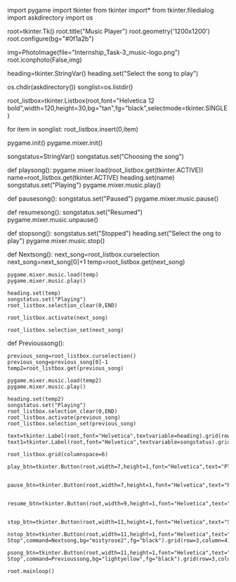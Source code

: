 import pygame
import tkinter
from tkinter import*
from tkinter.filedialog import askdirectory
import os

root=tkinter.Tk()
root.title("Music Player")
root.geometry('1200x1200')
root.configure(bg="#0f1a2b")

img=PhotoImage(file="Internship_Task-3_music-logo.png")
root.iconphoto(False,img)

heading=tkinter.StringVar()
heading.set("Select the song to play")

os.chdir(askdirectory())
songlist=os.listdir()

root_listbox=tkinter.Listbox(root,font="Helvetica 12 bold",width=120,height=30,bg="tan",fg="black",selectmode=tkinter.SINGLE)

for item in songlist:
    root_listbox.insert(0,item)

pygame.init()
pygame.mixer.init()

songstatus=StringVar()
songstatus.set("Choosing the song")

def playsong():
    pygame.mixer.load(root_listbox.get(tkinter.ACTIVE))
    name=root_listbox.get(tkinter.ACTIVE)
    heading.set(name)
    songstatus.set("Playing")
    pygame.mixer.music.play()

def pausesong():
    songstatus.set("Paused")
    pygame.mixer.music.pause()


def resumesong():
    songstatus.set("Resumed")
    pygame.mixer.music.unpause()

def stopsong():
    songstatus.set("Stopped")
    heading.set("Select the ong to play")
    pygame.mixer.music.stop()

def Nextsong():
    next_song=root_listbox.curselection
    next_song=next_song[0]+1
    temp=root_listbox.get(next_song)

    pygame.mixer.music.load(temp)
    pygame.mixer.music.play()

    heading.set(temp)
    songstatus.set("Playing")
    root_listbox.selection_clear(0,END)

    root_listbox.activate(next_song)

    root_listbox.selection_set(next_song)


def Previoussong():

    previous_song=root_listbox.curselection()
    previous_song=previous_song[0]-1
    temp2=root_listbox.get(previous_song)

    pygame.mixer.music.load(temp2)
    pygame.mixer.music.play()

    heading.set(temp2)
    songstatus.set("Playing")
    root_listbox.selection_clear(0,END)
    root_listbox.activate(previous_song)
    root_listbox.selection_set(previous_song)

    text=tkinter.Label(root,font="Helvetica",textvariable=heading).grid(row=0,columnspan=6)
    text1=tkinter.Label(root,font="Helvetica",textvariable=songstatus).grid(row=0,columnspan=6)

    root_listbox.grid(columnspace=6)

    play_btn=tkinter.Button(root,width=7,height=1,font="Helvetica",text="Play",command=playsong,bg="lightgreen").grid(row=3,column=0)
    

    pause_btn=tkinter.Button(root,width=7,height=1,font="Helvetica",text="Pause",command=pausesong,bg="lightblue",fg="black").grid(row=3,column=1)
    
        
    resume_btn=tkinter.Button(root,width=9,height=1,font="Helvetica",text="Resume",command=resumesong,bg="lightpink",fg="black").grid(row=3,column=2)
    
       
    stop_btn=tkinter.Button(root,width=11,height=1,font="Helvetica",text="Stop",command=stopsong,bg="lightgreen",fg="black").grid(row=3,column=3)
    
    nstop_btn=tkinter.Button(root,width=11,height=1,font="Helvetica",text="Next Stop",command=Nextsong,bg="mistyrose2",fg="black").grid(row=3,column=4)

    psong_btn=tkinter.Button(root,width=11,height=1,font="Helvetica",text="Previous Stop",command=Previoussong,bg="lightyellow",fg="black").grid(row=3,column=5)

    root.mainloop()
